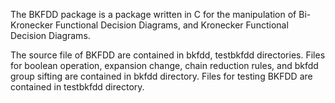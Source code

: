 The BKFDD package is a package written in C for the manipulation of
Bi-Kronecker Functional Decision Diagrams, and Kronecker Functional
Decision Diagrams.

The source file of BKFDD are contained in bkfdd, testbkfdd directories.
Files for boolean operation, expansion change, chain reduction rules, 
and bkfdd group sifting are contained in bkfdd directory. Files for
testing BKFDD are contained in testbkfdd directory.
